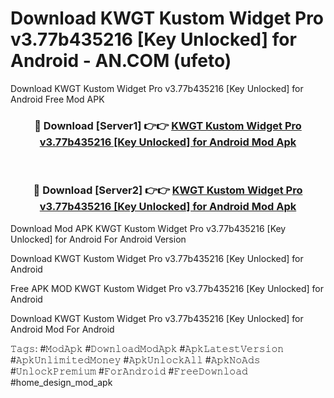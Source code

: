 # Download KWGT Kustom Widget Pro v3.77b435216 [Key Unlocked] for Android - AN.COM (ufeto)
Download KWGT Kustom Widget Pro v3.77b435216 [Key Unlocked] for Android Free Mod APK

<div align="center">
<h3>🔴 Download [Server1] 👉👉 <a href="https://apkcomod.com?title=KWGT_Kustom_Widget_Pro_v3.77b435216_[Key_Unlocked]_for_Android">KWGT Kustom Widget Pro v3.77b435216 [Key Unlocked] for Android Mod Apk</a></h3><br>

<h3>🔴 Download [Server2] 👉👉 <a href="https://apkcomod.com?title=KWGT_Kustom_Widget_Pro_v3.77b435216_[Key_Unlocked]_for_Android">KWGT Kustom Widget Pro v3.77b435216 [Key Unlocked] for Android Mod Apk</a></h3>
</div>


Download Mod APK KWGT Kustom Widget Pro v3.77b435216 [Key Unlocked] for Android For Android Version

Download KWGT Kustom Widget Pro v3.77b435216 [Key Unlocked] for Android 

Free APK MOD KWGT Kustom Widget Pro v3.77b435216 [Key Unlocked] for Android 

Download KWGT Kustom Widget Pro v3.77b435216 [Key Unlocked] for Android Mod For Android

𝚃𝚊𝚐𝚜: #𝙼𝚘𝚍𝙰𝚙𝚔 #𝙳𝚘𝚠𝚗𝚕𝚘𝚊𝚍𝙼𝚘𝚍𝙰𝚙𝚔 #𝙰𝚙𝚔𝙻𝚊𝚝𝚎𝚜𝚝𝚅𝚎𝚛𝚜𝚒𝚘𝚗 #𝙰𝚙𝚔𝚄𝚗𝚕𝚒𝚖𝚒𝚝𝚎𝚍𝙼𝚘𝚗𝚎𝚢 #𝙰𝚙𝚔𝚄𝚗𝚕𝚘𝚌𝚔𝙰𝚕𝚕 #𝙰𝚙𝚔𝙽𝚘𝙰𝚍𝚜 #𝚄𝚗𝚕𝚘𝚌𝚔𝙿𝚛𝚎𝚖𝚒𝚞𝚖 #𝙵𝚘𝚛𝙰𝚗𝚍𝚛𝚘𝚒𝚍 #𝙵𝚛𝚎𝚎𝙳𝚘𝚠𝚗𝚕𝚘𝚊𝚍 #home_design_mod_apk